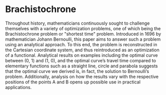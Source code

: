 # Brachistochrone
Throughout history, mathematicians continuously sought to challenge themselves with a variety of optimization problems, one of which being the Brachistochrone problem or "shortest time" problem. Introduced in 1696 by mathematician Johann Bernoulli, this paper aims to answer such a problem using an analytical approach. To this end, the problem is reconstructed in the Cartesian coordinate system, and thus reintroduced as an optimization of a functional. Analytical results on examples including the optimal curve between (0, 1) and (1, 0), and the optimal curve’s travel time compared to elementary functions such as a straight line, circle and parabola suggests that the optimal curve we derived is, in fact, the solution to Bernoulli’s problem. Additionally, analysis on how the results vary with the respective positions of the points A and B opens up possible use in practical applications.
